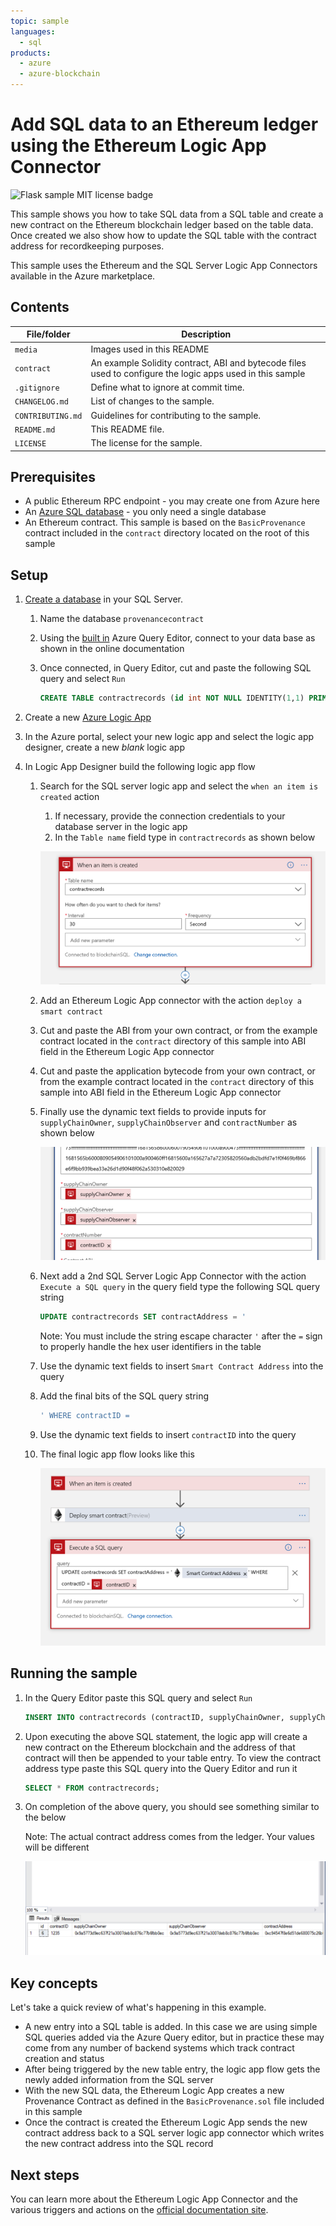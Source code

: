 ```yaml
---
topic: sample
languages:
  - sql
products:
  - azure
  - azure-blockchain	
---
```


# Add SQL data to an Ethereum ledger using the Ethereum Logic App Connector

![Flask sample MIT license badge](https://img.shields.io/badge/license-MIT-green.svg)

This sample shows you how to take SQL data from a SQL table and create a new contract on the Ethereum blockchain ledger based on the table data. Once created we also show how to update the SQL table with the contract address for recordkeeping purposes. 

This sample uses the Ethereum and the SQL Server Logic App Connectors available in the Azure marketplace. 

## Contents

| File/folder | Description |
|-------------|-------------|
| `media` | Images used in this README |
| `contract` | An example Solidity contract, ABI and bytecode files used to configure the logic apps used in this sample |
| `.gitignore` | Define what to ignore at commit time. |
| `CHANGELOG.md` | List of changes to the sample. |
| `CONTRIBUTING.md` | Guidelines for contributing to the sample. |
| `README.md` | This README file. |
| `LICENSE`   | The license for the sample. |

## Prerequisites

- A public Ethereum RPC endpoint - you may create one from Azure here
- An [Azure SQL database](https://docs.microsoft.com/en-us/azure/sql-database/sql-database-technical-overview) - you only need a single database
- An Ethereum contract. This sample is based on the  `BasicProvenance` contract included in the `contract` directory located on the root of this sample

## Setup

1. [Create a database](https://docs.microsoft.com/en-us/azure/sql-database/sql-database-single-database-get-started) in your SQL Server.

    1. Name the database `provenancecontract`

    2. Using the [built in](https://docs.microsoft.com/en-us/azure/sql-database/sql-database-single-database-get-started#query-the-database) Azure Query Editor, connect to your data base as shown in the online documentation

    3. Once connected, in Query Editor, cut and paste the following SQL query and select `Run`

        ```sql
        CREATE TABLE contractrecords (id int NOT NULL IDENTITY(1,1) PRIMARY KEY, contractID VARCHAR(50), supplyChainOwner VARCHAR(50), supplyChainObserver VARCHAR(50), contractAddress VARCHAR(50));
        ```

2. Create a new [Azure Logic App](https://docs.microsoft.com/en-us/azure/logic-apps/quickstart-create-first-logic-app-workflow) 

3. In the Azure portal, select your new logic app and select the logic app designer, create a new *blank* logic app

4. In Logic App Designer build the following logic app flow

    1. Search for the SQL server logic app and select the `when an item is created` action

        1. If necessary, provide the connection credentials to your database server in the logic app
        2. In the `Table name` field type in `contractrecords` as shown below

        ![](./media/SQLDetails.png)

    2. Add an Ethereum Logic App connector with the action `deploy a smart contract` 

    3. Cut and paste the ABI from your own contract, or from the example contract located in the `contract` directory of this sample into ABI field in the Ethereum Logic App connector

    4. Cut and paste the application bytecode from your own contract, or from the example contract located in the `contract` directory of this sample into ABI field in the Ethereum Logic App connector

    5. Finally use the dynamic text fields to provide inputs for `supplyChainOwner`, `supplyChainObserver` and `contractNumber` as shown below

        ![](./media/EthereumLADetails.png)

    6. Next add a 2nd SQL Server Logic App Connector with the action `Execute a SQL query` in the query field type the following SQL query string

        ```sql
        UPDATE contractrecords SET contractAddress = '
        ```

        Note: You must include the string escape character `'` after the `=` sign to properly handle the hex user identifiers in the table

    7. Use the dynamic text fields to insert  `Smart Contract Address` into the query

    8. Add the final bits of the SQL query string

        ```sql
        ' WHERE contractID =
        ```

    9. Use the dynamic text fields to insert `contractID` into the query

    10. The final logic app flow looks like this

        ![](./media/LAflow.PNG)

        


## Running the sample

1. In the Query Editor paste this SQL query and select `Run`

   ```sql 
   INSERT INTO contractrecords (contractID, supplyChainOwner, supplyChainObserver) VALUES (1234, '0x9a5773d9ec637f21a3007deb8c876c77b6fbb0ec', '0x9a5773d9ec637f21a3007deb8c876c77b6fbb0ec');
   ```

2. Upon executing the above SQL statement, the logic app will create a new contract on the Ethereum blockchain and the address of that contract will then be appended to your table entry. To view the contract address type paste this SQL query into the Query Editor and run it

   ```sql
   SELECT * FROM contractrecords;
   ```

3. On completion of the above query, you should see something similar to the below

   Note: The actual contract address comes from the ledger. Your values will be different

   ![](./media/SQLResult.png)


## Key concepts

Let's take a quick review of what's happening in this example. 

* A new entry into a SQL table is added. In this case we are using simple SQL queries added via the Azure Query editor, but in practice these may come from any number of backend systems which track contract creation and status
* After being triggered by the new table entry, the logic app flow gets the newly added information from the SQL server
* With the new SQL data, the Ethereum Logic App creates a new Provenance Contract as defined in the `BasicProvenance.sol` file included in this sample
* Once the contract is created the Ethereum Logic App sends the new contract address back to a SQL server logic app connector which writes the new contract address into the SQL record


## Next steps

You can learn more about the Ethereum Logic App Connector and the various triggers and actions on the [official documentation site](https://docs.microsoft.com/en-us/connectors/blockchainethereum/).